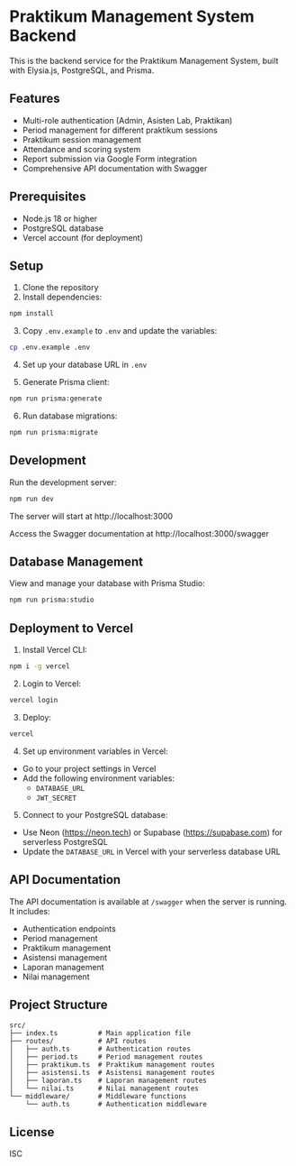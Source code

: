 # Praktikum Management System Backend

This is the backend service for the Praktikum Management System, built with Elysia.js, PostgreSQL, and Prisma.

## Features

- Multi-role authentication (Admin, Asisten Lab, Praktikan)
- Period management for different praktikum sessions
- Praktikum session management
- Attendance and scoring system
- Report submission via Google Form integration
- Comprehensive API documentation with Swagger

## Prerequisites

- Node.js 18 or higher
- PostgreSQL database
- Vercel account (for deployment)

## Setup

1. Clone the repository
2. Install dependencies:
```bash
npm install
```

3. Copy `.env.example` to `.env` and update the variables:
```bash
cp .env.example .env
```

4. Set up your database URL in `.env`

5. Generate Prisma client:
```bash
npm run prisma:generate
```

6. Run database migrations:
```bash
npm run prisma:migrate
```

## Development

Run the development server:
```bash
npm run dev
```

The server will start at http://localhost:3000

Access the Swagger documentation at http://localhost:3000/swagger

## Database Management

View and manage your database with Prisma Studio:
```bash
npm run prisma:studio
```

## Deployment to Vercel

1. Install Vercel CLI:
```bash
npm i -g vercel
```

2. Login to Vercel:
```bash
vercel login
```

3. Deploy:
```bash
vercel
```

4. Set up environment variables in Vercel:
- Go to your project settings in Vercel
- Add the following environment variables:
  - `DATABASE_URL`
  - `JWT_SECRET`

5. Connect to your PostgreSQL database:
- Use Neon (https://neon.tech) or Supabase (https://supabase.com) for serverless PostgreSQL
- Update the `DATABASE_URL` in Vercel with your serverless database URL

## API Documentation

The API documentation is available at `/swagger` when the server is running. It includes:

- Authentication endpoints
- Period management
- Praktikum management
- Asistensi management
- Laporan management
- Nilai management

## Project Structure

```
src/
├── index.ts          # Main application file
├── routes/           # API routes
│   ├── auth.ts       # Authentication routes
│   ├── period.ts     # Period management routes
│   ├── praktikum.ts  # Praktikum management routes
│   ├── asistensi.ts  # Asistensi management routes
│   ├── laporan.ts    # Laporan management routes
│   └── nilai.ts      # Nilai management routes
└── middleware/       # Middleware functions
    └── auth.ts       # Authentication middleware
```

## License

ISC 